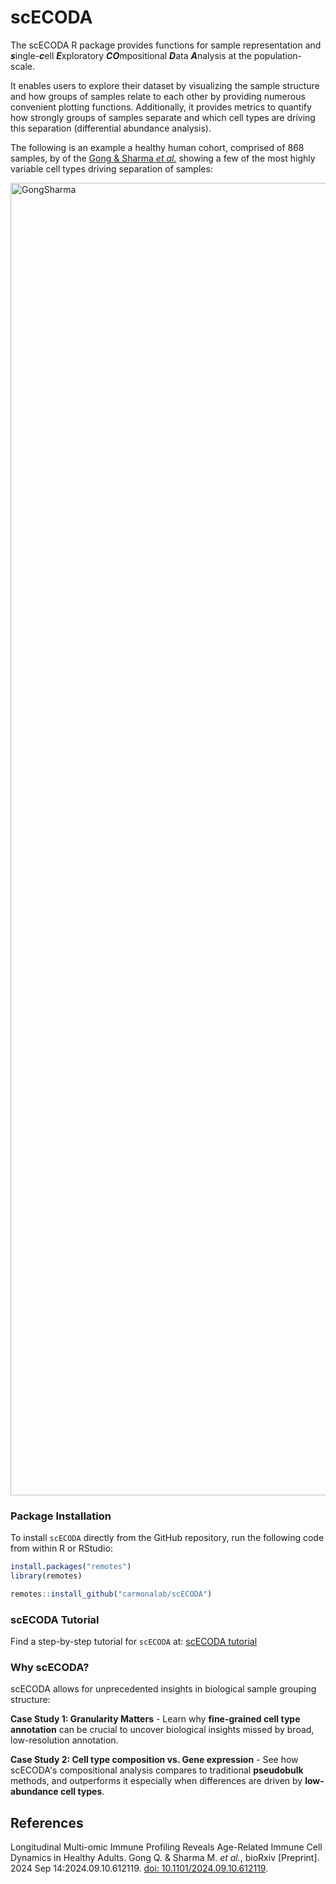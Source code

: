 # scECODA

The scECODA R package provides functions for sample representation and ***s***ingle-***c***ell ***E***xploratory ***CO***mpositional ***D***ata ***A***nalysis at the population-scale.

It enables users to explore their dataset by visualizing the sample structure and how groups of samples relate to each other
by providing numerous convenient plotting functions.
Additionally, it provides metrics to quantify how strongly groups of samples separate and
which cell types are driving this separation (differential abundance analysis).

The following is an example a healthy human cohort, comprised of 868 samples, by of the [Gong & Sharma *et al.*](https://pubmed.ncbi.nlm.nih.gov/39314416/) showing a few of the most highly variable cell types driving separation of samples:

<img width="2700" height="2100" alt="GongSharma" src="https://github.com/user-attachments/assets/aa8b34ba-722c-495d-a9f7-3aea92842652" />


### Package Installation

To install `scECODA` directly from the GitHub repository, run the following code from within R or RStudio:

``` r
install.packages("remotes")
library(remotes)

remotes::install_github("carmonalab/scECODA")
```


### scECODA Tutorial

Find a step-by-step tutorial for `scECODA` at: [scECODA tutorial](https://carmonalab.github.io/scECODA_demo/Tutorial.html)


### Why scECODA?

scECODA allows for unprecedented insights in biological sample grouping structure:

**Case Study 1: Granularity Matters** -
Learn why **fine-grained cell type annotation** can be crucial to uncover biological insights missed by broad, low-resolution annotation.

**Case Study 2: Cell type composition vs. Gene expression** -
See how scECODA's compositional analysis compares to traditional **pseudobulk** methods, and outperforms it especially when differences are driven by **low-abundance cell types**.


## References

Longitudinal Multi-omic Immune Profiling Reveals Age-Related Immune Cell Dynamics in Healthy Adults. Gong Q. & Sharma M. *et al.*, bioRxiv [Preprint]. 2024 Sep 14:2024.09.10.612119. [doi: 10.1101/2024.09.10.612119](https://pubmed.ncbi.nlm.nih.gov/39314416/).
